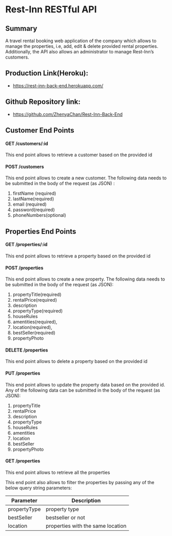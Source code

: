 # Rest-Inn RESTful API

## Summary

A travel rental booking web application of the company which allows to manage the properties, i.e, add, edit & delete provided rental properties. Additionally, the API also allows an administrator to manage Rest-Inn’s customers.

## Production Link(Heroku): 
- https://rest-inn-back-end.herokuapp.com/
## Github Repository link: 
- https://github.com/ZhenyaChan/Rest-Inn-Back-End

## Customer End Points

#### GET /customers/:id

This end point allows to retrieve a customer based on the provided id

#### POST /customers

This end point allows to create a new customer. The following data needs to be submitted in the body of the request (as JSON) :

1) firstName (required)
2) lastName(required)
3) email (required)
4) password(required)
5) phoneNumbers(optional)

## Properties End Points

#### GET /properties/:id

This end point allows to retrieve a property based on the provided id

#### POST /properties

This end point allows to create a new property. The following data needs to be submitted in the body of the request (as JSON):

1) propertyTitle(required)
2) rentalPrice(required)
3) description
4) propertyType(required)
5) houseRules
6) amentities(required),
7) location(required),
8) bestSeller(required)
9) propertyPhoto

#### DELETE /properties

This end point allows to delete a property based on the provided id

#### PUT /properties

This end point allows to update the property data based on the provided id. Any of the following data can be submitted in the body of the request (as JSON):

1) propertyTitle
2) rentalPrice
3) description
4) propertyType
5) houseRules
6) amentities
7) location
8) bestSeller
9) propertyPhoto

#### GET /properties

This end point allows to retrieve all the properties

This end point also allows to filter the properties by passing any of the below query string parameters:

| Parameter         | Description                                    |
| ----------------- | ---------------------------------------------- |
| propertyType      | property type                                  |
| bestSeller        | bestseller or not                              |
| location          | properties with the same location              |


